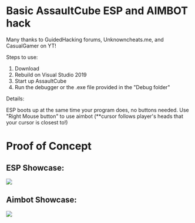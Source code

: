 # Basic AssaultCube ESP and AIMBOT hack
Many thanks to GuidedHacking forums, Unknowncheats.me, and CasualGamer on YT!

Steps to use:

1. Download
2. Rebuild on Visual Studio 2019
3. Start up AssaultCube
4. Run the debugger or the .exe file provided in the "Debug folder" 

Details:

ESP boots up at the same time your program does, no buttons needed.
Use "Right Mouse button" to use aimbot 
(**cursor follows player's heads that your cursor is closest to!)

# Proof of Concept 
## ESP Showcase:
![](esp_demo.gif)

## Aimbot Showcase:
![](aimbot_demo.gif)
